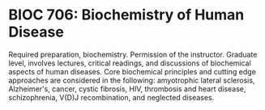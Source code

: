 # BIOC 706: Biochemistry of Human Disease

Required preparation, biochemistry. Permission of the instructor. Graduate level, involves lectures, critical readings, and discussions of biochemical aspects of human diseases. Core biochemical principles and cutting edge approaches are considered in the following: amyotrophic lateral sclerosis, Alzheimer's, cancer, cystic fibrosis, HIV, thrombosis and heart disease, schizophrenia, V(D)J recombination, and neglected diseases.